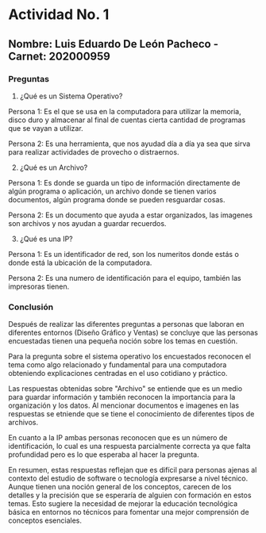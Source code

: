 # Actividad No. 1

## Nombre: Luis Eduardo De León Pacheco - Carnet: 202000959

### Preguntas

1. ¿Qué es un Sistema Operativo?

Persona 1: Es el que se usa en la computadora para utilizar la memoria, disco duro y almacenar al final de cuentas cierta cantidad de programas que se vayan a utilizar.

Persona 2: Es una herramienta, que nos ayudad día a día ya sea que sirva para realizar actividades de provecho o distraernos. 

2. ¿Qué es un Archivo?

Persona 1: Es donde se guarda un tipo de información directamente de algún programa o aplicación, un archivo donde se tienen varios documentos, algún programa donde se pueden resguardar cosas.

Persona 2: Es un documento que ayuda a estar organizados, las imagenes son archivos y nos ayudan a guardar recuerdos.

3. ¿Qué es una IP?

Persona 1: Es un identificador de red, son los numeritos donde estás o donde está la ubicación de la computadora.

Persona 2: Es una numero de identificación para el equipo, también las impresoras tienen.

### Conclusión

Después de realizar las diferentes preguntas a personas que laboran en diferentes entornos (Diseño Gráfico y Ventas) se concluye que las personas encuestadas tienen una pequeña noción sobre los temas en cuestión. 

Para la pregunta sobre el sistema operativo los encuestados reconocen el tema como algo relacionado y fundamental para una computadora obteniendo explicaciones centradas en el uso cotidiano y práctico. 

Las respuestas obtenidas sobre "Archivo" se entiende que es un medio para guardar información y también reconocen la importancia para la organización y los datos. Al mencionar documentos e imagenes en las respuestas se etniende que se tiene el conocimiento de diferentes tipos de archivos.

En cuanto a la IP ambas personas reconocen que es un número de identificación, lo cual es una respuesta parcialmente correcta ya que falta profundidad pero es lo que esperaba al hacer la pregunta.

En resumen, estas respuestas reflejan que es difícil para personas ajenas al contexto del estudio de software o tecnología expresarse a nivel técnico. Aunque tienen una noción general de los conceptos, carecen de los detalles y la precisión que se esperaría de alguien con formación en estos temas. Esto sugiere la necesidad de mejorar la educación tecnológica básica en entornos no técnicos para fomentar una mejor comprensión de conceptos esenciales.
